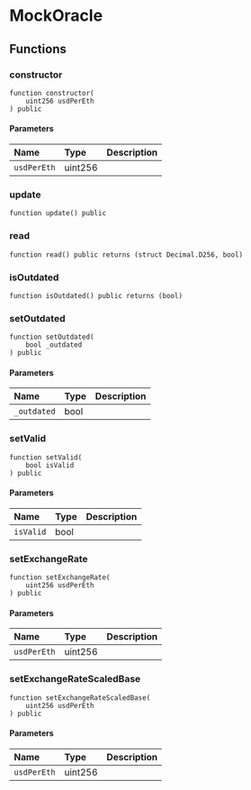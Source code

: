 # MockOracle

## Functions

### constructor

```solidity
function constructor(
    uint256 usdPerEth
) public
```

#### Parameters

| Name | Type | Description |
| :--- | :--- | :---------- |
| `usdPerEth` | uint256 |  |

### update

```solidity
function update() public
```

### read

```solidity
function read() public returns (struct Decimal.D256, bool)
```

### isOutdated

```solidity
function isOutdated() public returns (bool)
```

### setOutdated

```solidity
function setOutdated(
    bool _outdated
) public
```

#### Parameters

| Name | Type | Description |
| :--- | :--- | :---------- |
| `_outdated` | bool |  |

### setValid

```solidity
function setValid(
    bool isValid
) public
```

#### Parameters

| Name | Type | Description |
| :--- | :--- | :---------- |
| `isValid` | bool |  |

### setExchangeRate

```solidity
function setExchangeRate(
    uint256 usdPerEth
) public
```

#### Parameters

| Name | Type | Description |
| :--- | :--- | :---------- |
| `usdPerEth` | uint256 |  |

### setExchangeRateScaledBase

```solidity
function setExchangeRateScaledBase(
    uint256 usdPerEth
) public
```

#### Parameters

| Name | Type | Description |
| :--- | :--- | :---------- |
| `usdPerEth` | uint256 |  |

